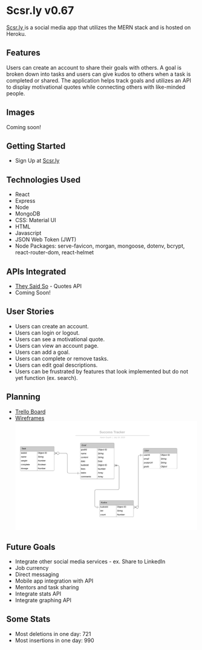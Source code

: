 # Scsr.ly v0.67
[Scsr.ly ](https://success-snake.herokuapp.com) is a social media app that utilizes the MERN stack and is hosted on Heroku.
## Features
Users can create an account to share their goals with others. A goal is broken down into tasks and users can give kudos to others when a task is completed or shared. The application helps track goals and utilizes an API to display motivational quotes while connecting others with like-minded people.
## Images
Coming soon!
## Getting Started
* Sign Up at [Scsr.ly ](https://success-snake.herokuapp.com)
## Technologies Used
* React
* Express
* Node
* MongoDB
* CSS: Material UI
* HTML
* Javascript
* JSON Web Token (JWT)
* Node Packages: serve-favicon, morgan, mongoose, dotenv, bcrypt, react-router-dom, react-helmet
## APIs Integrated
* [They Said So](https://quotes.rest) - Quotes API
* Coming Soon!
## User Stories
* Users can create an account.
* Users can login or logout.
* Users can see a motivational quote.
* Users can view an account page.
* Users can add a goal.
* Users can complete or remove tasks.
* Users can edit goal descriptions.
* Users can be frustrated by features that look implemented but do not yet function (ex. search).
## Planning
* [Trello Board](https://trello.com/b/3Zyw3cIf/success-platform)
* [Wireframes](https://balsamiq.cloud/sah357c/pmggzzy)
![Entity Relationship Diagram](./public/img/SuccessTracker.svg)
## Future Goals
* Integrate other social media services - ex. Share to LinkedIn
* Job currency
* Direct messaging
* Mobile app integration with API
* Mentors and task sharing
* Integrate stats API
* Integrate graphing API
## Some Stats
* Most deletions in one day: 721
* Most insertions in one day: 990